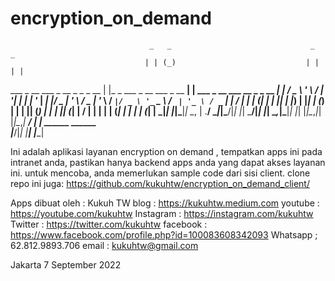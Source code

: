 # encryption_on_demand

                                   _   _                               _                                _ 
                                  | | (_)                             | |                              | |
   ___ _ __   ___ _ __ _   _ _ __ | |_ _  ___  _ __    ___  _ __    __| | ___ _ __ ___   __ _ _ __   __| |
  / _ \ '_ \ / __| '__| | | | '_ \| __| |/ _ \| '_ \  / _ \| '_ \  / _` |/ _ \ '_ ` _ \ / _` | '_ \ / _` |
 |  __/ | | | (__| |  | |_| | |_) | |_| | (_) | | | || (_) | | | || (_| |  __/ | | | | | (_| | | | | (_| |
  \___|_| |_|\___|_|   \__, | .__/ \__|_|\___/|_| |_| \___/|_| |_| \__,_|\___|_| |_| |_|\__,_|_| |_|\__,_|
                        __/ | |                   ______       ______                                     
                       |___/|_|                  |______|     |______|      

Ini adalah aplikasi layanan encryption on demand ,
tempatkan apps ini pada intranet anda, pastikan hanya backend apps anda yang dapat akses layanan ini.
untuk mencoba, anda memerlukan sample code dari sisi client.
clone repo ini juga: https://github.com/kukuhtw/encryption_on_demand_client/

Apps dibuat oleh : 
Kukuh TW blog : https://kukuhtw.medium.com 
youtube : https://youtube.com/kukuhtw 
Instagram : https://instagram.com/kukuhtw 
Twitter : https://twitter.com/kukuhtw 
facebook : https://www.facebook.com/profile.php?id=100083608342093
Whatsapp ; 62.812.9893.706 email : kukuhtw@gmail.com

Jakarta 7 September 2022
